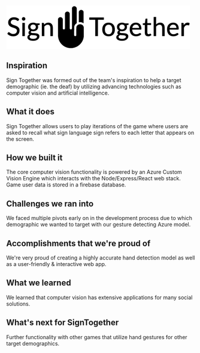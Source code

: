 ![Image description](logo.png)



## Inspiration

Sign Together was formed out of the team's inspiration to help a target demographic (ie. the deaf) by utilizing advancing technologies such as computer vision and artificial intelligence.

## What it does

Sign Together allows users to play iterations of the game where users are asked to recall what sign language sign refers to each letter that appears on the screen.

## How we built it

The core computer vision functionality is powered by an Azure Custom Vision Engine which interacts with the Node/Express/React web stack. Game user data is stored in a firebase database. 

## Challenges we ran into

We faced multiple pivots early on in the development process due to which demographic we wanted to target with our gesture detecting Azure model.

## Accomplishments that we're proud of

We're very proud of creating a highly accurate hand detection model as well as a user-friendly & interactive web app.

## What we learned

We learned that computer vision has extensive applications for many social solutions.

## What's next for SignTogether

Further functionality with other games that utilize hand gestures for other target demographics. 
